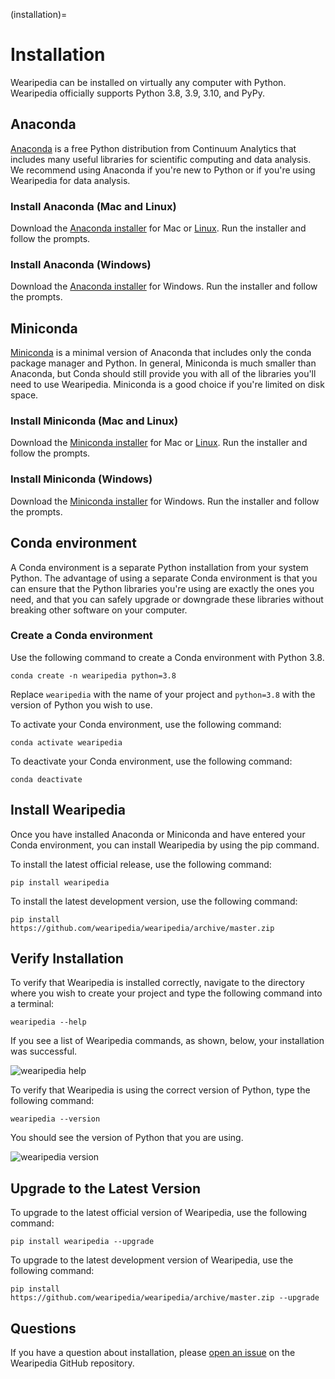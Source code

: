 (installation)=

# Installation

Wearipedia can be installed on virtually any computer with Python. Wearipedia officially supports Python 3.8, 3.9, 3.10, and PyPy.

## Anaconda

[Anaconda](https://www.anaconda.com/download/) is a free Python distribution from Continuum Analytics that includes many useful libraries for scientific computing and data analysis. We recommend using Anaconda if you're new to Python or if you're using Wearipedia for data analysis.


### Install Anaconda (Mac and Linux)

Download the [Anaconda installer](https://www.anaconda.com/download/#macos) for Mac or [Linux](https://www.anaconda.com/download/#linux). Run the installer and follow the prompts.

### Install Anaconda (Windows)

Download the [Anaconda installer](https://www.anaconda.com/download/#windows) for Windows. Run the installer and follow the prompts.

## Miniconda

[Miniconda](https://docs.conda.io/en/latest/miniconda.html) is a minimal version of Anaconda that includes only the conda package manager and Python. In general, Miniconda is much smaller than Anaconda, but Conda should still provide you with all of the libraries you'll need to use Wearipedia. Miniconda is a good choice if you're limited on disk space.

### Install Miniconda (Mac and Linux)

Download the [Miniconda installer](https://docs.conda.io/en/latest/miniconda.html) for Mac or [Linux](https://docs.conda.io/en/latest/miniconda.html). Run the installer and follow the prompts.

### Install Miniconda (Windows)

Download the [Miniconda installer](https://docs.conda.io/en/latest/miniconda.html) for Windows. Run the installer and follow the prompts.

## Conda environment

A Conda environment is a separate Python installation from your system Python. The advantage of using a separate Conda environment is that you can ensure that the Python libraries you're using are exactly the ones you need, and that you can safely upgrade or downgrade these libraries without breaking other software on your computer.

### Create a Conda environment

Use the following command to create a Conda environment with Python 3.8.

```
conda create -n wearipedia python=3.8
```

Replace `wearipedia` with the name of your project and `python=3.8` with the version of Python you wish to use.

To activate your Conda environment, use the following command:

```
conda activate wearipedia
```

To deactivate your Conda environment, use the following command:

```
conda deactivate
```

## Install Wearipedia

Once you have installed Anaconda or Miniconda and have entered your Conda environment, you can install Wearipedia by using the pip command.

To install the latest official release, use the following command:

```
pip install wearipedia
```

To install the latest development version, use the following command:

```
pip install https://github.com/wearipedia/wearipedia/archive/master.zip
```

## Verify Installation

To verify that Wearipedia is installed correctly, navigate to the directory where you wish to create your project and type the following command into a terminal:

```
wearipedia --help
```

If you see a list of Wearipedia commands, as shown, below, your installation was successful.

![wearipedia help](https://raw.githubusercontent.com/wearipedia/wearipedia/master/docs/img/wearipedia-help.png)

To verify that Wearipedia is using the correct version of Python, type the following command:

```
wearipedia --version
```

You should see the version of Python that you are using.

![wearipedia version](https://raw.githubusercontent.com/wearipedia/wearipedia/master/docs/img/wearipedia-version.png)

## Upgrade to the Latest Version

To upgrade to the latest official version of Wearipedia, use the following command:

```
pip install wearipedia --upgrade
```

To upgrade to the latest development version of Wearipedia, use the following command:

```
pip install https://github.com/wearipedia/wearipedia/archive/master.zip --upgrade
```

## Questions

If you have a question about installation, please [open an issue](https://github.com/wearipedia/wearipedia/issues/new/choose) on the Wearipedia GitHub repository.

